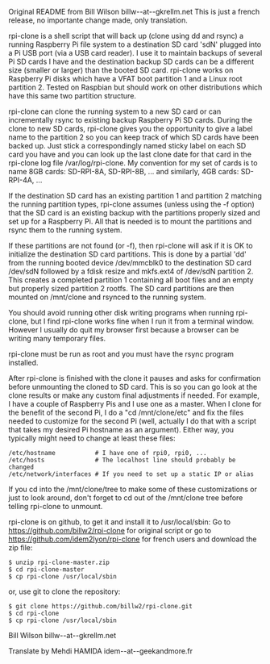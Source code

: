 
Original README from Bill Wilson billw--at--gkrellm.net
This is just a french release, no importante change made, only translation.

rpi-clone is a shell script that will back up (clone using dd and rsync)
a running Raspberry Pi file system to a destination SD card 'sdN' plugged
into a Pi USB port (via a USB card reader).
I use it to maintain backups of several Pi SD cards I have and the destination
backup SD cards can be a different size (smaller or larger) than the booted
SD card.  rpi-clone works on Raspberry Pi disks which have a VFAT boot
partition 1 and a Linux root partition 2.  Tested on Raspbian but should
work on other distributions which have this same two partition structure.

rpi-clone can clone the running system to a new SD card or can incrementally
rsync to existing backup Raspberry Pi SD cards.  During the clone to new SD
cards, rpi-clone gives you the opportunity to give a label name to the
partition 2 so you can keep track of which SD cards have been backed up.
Just stick a correspondingly named sticky label on each SD card you have
and you can look up the last clone date for that card in the rpi-clone log file
/var/log/rpi-clone.  My convention for my set of cards is to name 8GB cards:
	SD-RPI-8A, SD-RPI-8B, ...
and similarly, 4GB cards:
	SD-RPI-4A, ...

If the destination SD card has an existing partition 1 and partition 2
matching the running partition types, rpi-clone assumes (unless using the
-f option) that the SD card is an existing backup with the partitions
properly sized and set up for a Raspberry Pi.  All that is needed
is to mount the partitions and rsync them to the running system.

If these partitions are not found (or -f), then rpi-clone will ask
if it is OK to initialize the destination SD card partitions.
This is done by a partial 'dd' from the running booted device /dev/mmcblk0
to the destination SD card /dev/sdN followed by a fdisk resize and mkfs.ext4
of /dev/sdN partition 2.  This creates a completed partition 1 containing
all boot files and an empty but properly sized partition 2 rootfs.
The SD card  partitions are then mounted on /mnt/clone and rsynced to the
running system.

You should avoid running other disk writing programs when running rpi-clone,
but I find rpi-clone works fine when I run it from a terminal window.
However I usually do quit my browser first because a browser can be
writing many temporary files.

rpi-clone must be run as root and you must have the rsync program installed.

After rpi-clone is finished with the clone it pauses and asks for confirmation
before unmounting the cloned to SD card.  This is so you can go look at
the clone results or make any custom final adjustments if needed.  For example,
I have a couple of Raspberry Pis and I use one as a master.  When I clone for
the benefit of the second Pi, I do a "cd /mnt/clone/etc" and fix the files
needed to customize for the second Pi (well, actually I do that with a
script that takes my desired Pi hostname as an argument).  Either way, you
typically might need to change at least these files:

	/etc/hostname			# I have one of rpi0, rpi0, ...
	/etc/hosts				# The localhost line should probably be changed
	/etc/network/interfaces	# If you need to set up a static IP or alias

If you cd into the /mnt/clone/tree to make some of these customizations
or just to look around, don't forget to cd out of the /mnt/clone tree
before telling rpi-clone to unmount.

rpi-clone is on github, to get it and install it to /usr/local/sbin:
Go to https://github.com/billw2/rpi-clone for original script
or go to https://github.com/idem2lyon/rpi-clone for french users
and download the zip file:

	$ unzip rpi-clone-master.zip
	$ cd rpi-clone-master
	$ cp rpi-clone /usr/local/sbin

or, use git to clone the repository:

	$ git clone https://github.com/billw2/rpi-clone.git 
	$ cd rpi-clone
	$ cp rpi-clone /usr/local/sbin


Bill Wilson
billw--at--gkrellm.net

Translate by Mehdi HAMIDA
idem--at--geekandmore.fr

